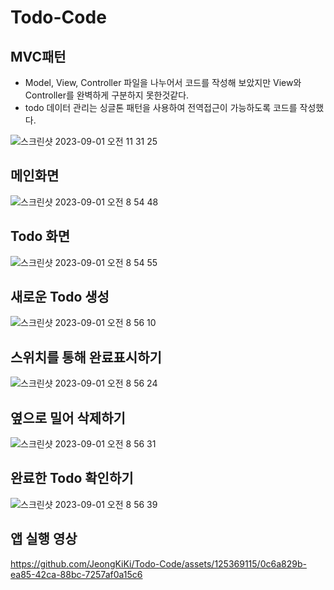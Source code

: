 # Todo-Code

## MVC패턴

* Model, View, Controller 파일을 나누어서 코드를 작성해 보았지만 View와 Controller를 완벽하게 구분하지 못한것같다.
* todo 데이터 관리는 싱글톤 패턴을 사용하여 전역접근이 가능하도록 코드를 작성했다.


![스크린샷 2023-09-01 오전 11 31 25](https://github.com/JeongKiKi/Todo-Code/assets/125369115/9268b607-ab1c-476f-bacf-efb7e4bc2839)



## 메인화면

![스크린샷 2023-09-01 오전 8 54 48](https://github.com/JeongKiKi/Todo-Code/assets/125369115/1f9a2e80-98ec-445e-9478-2267e79a621b)

## Todo 화면

![스크린샷 2023-09-01 오전 8 54 55](https://github.com/JeongKiKi/Todo-Code/assets/125369115/f2a84af0-7a6b-4569-b2af-9e63da5a0c2b)


## 새로운 Todo 생성

![스크린샷 2023-09-01 오전 8 56 10](https://github.com/JeongKiKi/Todo-Code/assets/125369115/59d7d16e-b4a2-4d63-90cf-c2dfd864e4fc)


## 스위치를 통해 완료표시하기

![스크린샷 2023-09-01 오전 8 56 24](https://github.com/JeongKiKi/Todo-Code/assets/125369115/15de14e1-9df1-41f5-a716-bb2a41c74ff3)


## 옆으로 밀어 삭제하기

![스크린샷 2023-09-01 오전 8 56 31](https://github.com/JeongKiKi/Todo-Code/assets/125369115/1f01e1ab-d0a9-4f8c-a64e-9114ba293d27)


## 완료한 Todo 확인하기

![스크린샷 2023-09-01 오전 8 56 39](https://github.com/JeongKiKi/Todo-Code/assets/125369115/4f54975a-7a44-4a1e-952a-88eef6b95dae)


## 앱 실행 영상

https://github.com/JeongKiKi/Todo-Code/assets/125369115/0c6a829b-ea85-42ca-88bc-7257af0a15c6




